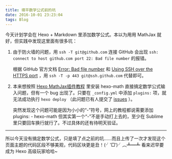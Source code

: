 ```yaml
---
title: 填平数学公式前的坑
date: 2016-10-01 23:23:04
tags: Blog
---
```


今天计划学会在 Hexo + Markdown 里添加数学公式。本以为用用 MathJax 就好，但实践中发现这里面有很多坑：

1.    由于防火墙的问题，用 `ssh -T git@github.com` 连接 GitHub 会出现 `ssh: connect to host github.com port 22: Bad file number` 的报错。

      根据 GitHub 官方文档 [Error: Bad file number](https://help.github.com/articles/error-bad-file-number/) 和 [Using SSH over the HTTPS port](https://help.github.com/articles/using-ssh-over-the-https-port/) ，用 `ssh -T -p 443 git@ssh.github.com` 代替即可。

<!--more-->

2.    本来想按照 [Hexo MathJax插件教程](http://catx.me/2014/03/09/hexo-mathjax-plugin/) 里安装 hexo-math 直接搞定数学公式输入问题，但有一个 bug 出现了。只要在 `_config.yml` 中添加 `plugins:` 项，就无法成功执行 `hexo deploy` （此问题已有人提交了 [issues](https://github.com/hexojs/hexo/issues/1848) ）。

         突然发现这个问题可能是因为小小的“-”符号，网上的教程都说需要添加
          plugins:
            - hexo-math
         但其实第一个“-”不是手动打上去的，至少在 Sublime 里只要回车换行就行了。不过具体的还有待明天验证。

_ _ _

所以今天没有搞定数学公式，只是填了点之前的坑......而且上传了一次才发现这个页面主题的代码区段不够美观，代码区块更是丑！(╯‵□′)╯︵┻━┻
看来迟早要成为 Hexo 高级玩家哈哈~